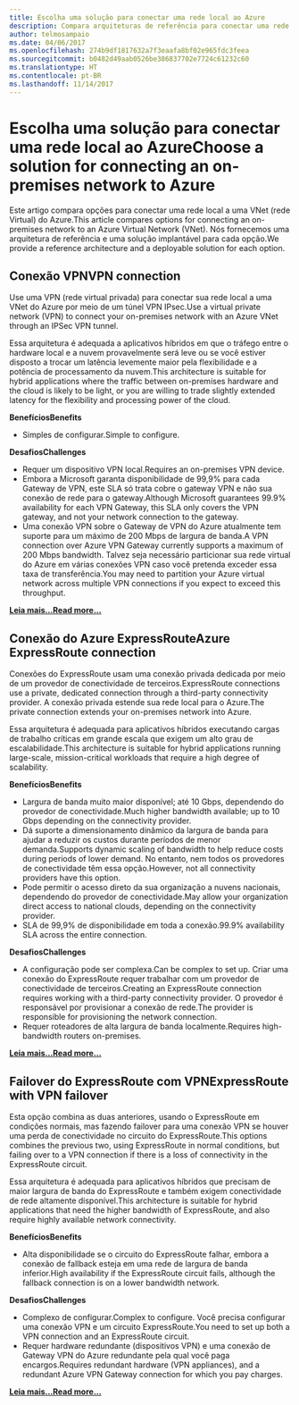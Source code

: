```yaml
---
title: Escolha uma solução para conectar uma rede local ao Azure
description: Compara arquiteturas de referência para conectar uma rede local ao Azure.
author: telmosampaio
ms.date: 04/06/2017
ms.openlocfilehash: 274b9df1817632a7f3eaafa8bf02e965fdc3feea
ms.sourcegitcommit: b0482d49aab0526be386837702e7724c61232c60
ms.translationtype: HT
ms.contentlocale: pt-BR
ms.lasthandoff: 11/14/2017
---
```

# <a name="choose-a-solution-for-connecting-an-on-premises-network-to-azure"></a><span data-ttu-id="3095e-103">Escolha uma solução para conectar uma rede local ao Azure</span><span class="sxs-lookup"><span data-stu-id="3095e-103">Choose a solution for connecting an on-premises network to Azure</span></span>

<span data-ttu-id="3095e-104">Este artigo compara opções para conectar uma rede local a uma VNet (rede Virtual) do Azure.</span><span class="sxs-lookup"><span data-stu-id="3095e-104">This article compares options for connecting an on-premises network to an Azure Virtual Network (VNet).</span></span> <span data-ttu-id="3095e-105">Nós fornecemos uma arquitetura de referência e uma solução implantável para cada opção.</span><span class="sxs-lookup"><span data-stu-id="3095e-105">We provide a reference architecture and a deployable solution for each option.</span></span>

## <a name="vpn-connection"></a><span data-ttu-id="3095e-106">Conexão VPN</span><span class="sxs-lookup"><span data-stu-id="3095e-106">VPN connection</span></span>

<span data-ttu-id="3095e-107">Use uma VPN (rede virtual privada) para conectar sua rede local a uma VNet do Azure por meio de um túnel VPN IPsec.</span><span class="sxs-lookup"><span data-stu-id="3095e-107">Use a virtual private network (VPN) to connect your on-premises network with an Azure VNet through an IPSec VPN tunnel.</span></span>

<span data-ttu-id="3095e-108">Essa arquitetura é adequada a aplicativos híbridos em que o tráfego entre o hardware local e a nuvem provavelmente será leve ou se você estiver disposto a trocar um latência levemente maior pela flexibilidade e a potência de processamento da nuvem.</span><span class="sxs-lookup"><span data-stu-id="3095e-108">This architecture is suitable for hybrid applications where the traffic between on-premises hardware and the cloud is likely to be light, or you are willing to trade slightly extended latency for the flexibility and processing power of the cloud.</span></span>

<span data-ttu-id="3095e-109">**Benefícios**</span><span class="sxs-lookup"><span data-stu-id="3095e-109">**Benefits**</span></span>

- <span data-ttu-id="3095e-110">Simples de configurar.</span><span class="sxs-lookup"><span data-stu-id="3095e-110">Simple to configure.</span></span>

<span data-ttu-id="3095e-111">**Desafios**</span><span class="sxs-lookup"><span data-stu-id="3095e-111">**Challenges**</span></span>

- <span data-ttu-id="3095e-112">Requer um dispositivo VPN local.</span><span class="sxs-lookup"><span data-stu-id="3095e-112">Requires an on-premises VPN device.</span></span>
- <span data-ttu-id="3095e-113">Embora a Microsoft garanta disponibilidade de 99,9% para cada Gateway de VPN, este SLA só trata cobre o gateway VPN e não sua conexão de rede para o gateway.</span><span class="sxs-lookup"><span data-stu-id="3095e-113">Although Microsoft guarantees 99.9% availability for each VPN Gateway, this SLA only covers the VPN gateway, and not your network connection to the gateway.</span></span>
- <span data-ttu-id="3095e-114">Uma conexão VPN sobre o Gateway de VPN do Azure atualmente tem suporte para um máximo de 200 Mbps de largura de banda.</span><span class="sxs-lookup"><span data-stu-id="3095e-114">A VPN connection over Azure VPN Gateway currently supports a maximum of 200 Mbps bandwidth.</span></span> <span data-ttu-id="3095e-115">Talvez seja necessário particionar sua rede virtual do Azure em várias conexões VPN caso você pretenda exceder essa taxa de transferência.</span><span class="sxs-lookup"><span data-stu-id="3095e-115">You may need to partition your Azure virtual network across multiple VPN connections if you expect to exceed this throughput.</span></span>

<span data-ttu-id="3095e-116">**[Leia mais…][vpn]**</span><span class="sxs-lookup"><span data-stu-id="3095e-116">**[Read more...][vpn]**</span></span>

## <a name="azure-expressroute-connection"></a><span data-ttu-id="3095e-117">Conexão do Azure ExpressRoute</span><span class="sxs-lookup"><span data-stu-id="3095e-117">Azure ExpressRoute connection</span></span>

<span data-ttu-id="3095e-118">Conexões do ExpressRoute usam uma conexão privada dedicada por meio de um provedor de conectividade de terceiros.</span><span class="sxs-lookup"><span data-stu-id="3095e-118">ExpressRoute connections use a private, dedicated connection through a third-party connectivity provider.</span></span> <span data-ttu-id="3095e-119">A conexão privada estende sua rede local para o Azure.</span><span class="sxs-lookup"><span data-stu-id="3095e-119">The private connection extends your on-premises network into Azure.</span></span> 

<span data-ttu-id="3095e-120">Essa arquitetura é adequada para aplicativos híbridos executando cargas de trabalho críticas em grande escala que exigem um alto grau de escalabilidade.</span><span class="sxs-lookup"><span data-stu-id="3095e-120">This architecture is suitable for hybrid applications running large-scale, mission-critical workloads that require a high degree of scalability.</span></span> 

<span data-ttu-id="3095e-121">**Benefícios**</span><span class="sxs-lookup"><span data-stu-id="3095e-121">**Benefits**</span></span>

- <span data-ttu-id="3095e-122">Largura de banda muito maior disponível; até 10 Gbps, dependendo do provedor de conectividade.</span><span class="sxs-lookup"><span data-stu-id="3095e-122">Much higher bandwidth available; up to 10 Gbps depending on the connectivity provider.</span></span>
- <span data-ttu-id="3095e-123">Dá suporte a dimensionamento dinâmico da largura de banda para ajudar a reduzir os custos durante períodos de menor demanda.</span><span class="sxs-lookup"><span data-stu-id="3095e-123">Supports dynamic scaling of bandwidth to help reduce costs during periods of lower demand.</span></span> <span data-ttu-id="3095e-124">No entanto, nem todos os provedores de conectividade têm essa opção.</span><span class="sxs-lookup"><span data-stu-id="3095e-124">However, not all connectivity providers have this option.</span></span>
- <span data-ttu-id="3095e-125">Pode permitir o acesso direto da sua organização a nuvens nacionais, dependendo do provedor de conectividade.</span><span class="sxs-lookup"><span data-stu-id="3095e-125">May allow your organization direct access to national clouds, depending on the connectivity provider.</span></span>
- <span data-ttu-id="3095e-126">SLA de 99,9% de disponibilidade em toda a conexão.</span><span class="sxs-lookup"><span data-stu-id="3095e-126">99.9% availability SLA across the entire connection.</span></span>

<span data-ttu-id="3095e-127">**Desafios**</span><span class="sxs-lookup"><span data-stu-id="3095e-127">**Challenges**</span></span>

- <span data-ttu-id="3095e-128">A configuração pode ser complexa.</span><span class="sxs-lookup"><span data-stu-id="3095e-128">Can be complex to set up.</span></span> <span data-ttu-id="3095e-129">Criar uma conexão do ExpressRoute requer trabalhar com um provedor de conectividade de terceiros.</span><span class="sxs-lookup"><span data-stu-id="3095e-129">Creating an ExpressRoute connection requires working with a third-party connectivity provider.</span></span> <span data-ttu-id="3095e-130">O provedor é responsável por provisionar a conexão de rede.</span><span class="sxs-lookup"><span data-stu-id="3095e-130">The provider is responsible for provisioning the network connection.</span></span>
- <span data-ttu-id="3095e-131">Requer roteadores de alta largura de banda localmente.</span><span class="sxs-lookup"><span data-stu-id="3095e-131">Requires high-bandwidth routers on-premises.</span></span>

<span data-ttu-id="3095e-132">**[Leia mais…][expressroute]**</span><span class="sxs-lookup"><span data-stu-id="3095e-132">**[Read more...][expressroute]**</span></span>

## <a name="expressroute-with-vpn-failover"></a><span data-ttu-id="3095e-133">Failover do ExpressRoute com VPN</span><span class="sxs-lookup"><span data-stu-id="3095e-133">ExpressRoute with VPN failover</span></span>

<span data-ttu-id="3095e-134">Esta opção combina as duas anteriores, usando o ExpressRoute em condições normais, mas fazendo failover para uma conexão VPN se houver uma perda de conectividade no circuito do ExpressRoute.</span><span class="sxs-lookup"><span data-stu-id="3095e-134">This options combines the previous two, using ExpressRoute in normal conditions, but failing over to a VPN connection if there is a loss of connectivity in the ExpressRoute circuit.</span></span>

<span data-ttu-id="3095e-135">Essa arquitetura é adequada para aplicativos híbridos que precisam de maior largura de banda do ExpressRoute e também exigem conectividade de rede altamente disponível.</span><span class="sxs-lookup"><span data-stu-id="3095e-135">This architecture is suitable for hybrid applications that need the higher bandwidth of ExpressRoute, and also require highly available network connectivity.</span></span> 

<span data-ttu-id="3095e-136">**Benefícios**</span><span class="sxs-lookup"><span data-stu-id="3095e-136">**Benefits**</span></span>

- <span data-ttu-id="3095e-137">Alta disponibilidade se o circuito do ExpressRoute falhar, embora a conexão de fallback esteja em uma rede de largura de banda inferior.</span><span class="sxs-lookup"><span data-stu-id="3095e-137">High availability if the ExpressRoute circuit fails, although the fallback connection is on a lower bandwidth network.</span></span>

<span data-ttu-id="3095e-138">**Desafios**</span><span class="sxs-lookup"><span data-stu-id="3095e-138">**Challenges**</span></span>

- <span data-ttu-id="3095e-139">Complexo de configurar.</span><span class="sxs-lookup"><span data-stu-id="3095e-139">Complex to configure.</span></span> <span data-ttu-id="3095e-140">Você precisa configurar uma conexão VPN e um circuito ExpressRoute.</span><span class="sxs-lookup"><span data-stu-id="3095e-140">You need to set up both a VPN connection and an ExpressRoute circuit.</span></span>
- <span data-ttu-id="3095e-141">Requer hardware redundante (dispositivos VPN) e uma conexão de Gateway VPN do Azure redundante pela qual você paga encargos.</span><span class="sxs-lookup"><span data-stu-id="3095e-141">Requires redundant hardware (VPN appliances), and a redundant Azure VPN Gateway connection for which you pay charges.</span></span>

<span data-ttu-id="3095e-142">**[Leia mais…][expressroute-vpn-failover]**</span><span class="sxs-lookup"><span data-stu-id="3095e-142">**[Read more...][expressroute-vpn-failover]**</span></span>

<!-- links -->
[expressroute]: ./expressroute.md
[expressroute-vpn-failover]: ./expressroute-vpn-failover.md
[vpn]: ./vpn.md